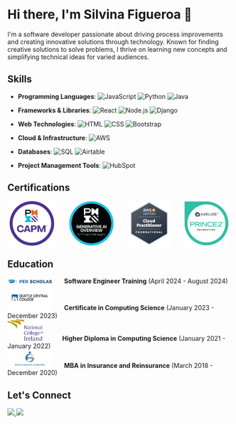 # Hi there, I'm Silvina Figueroa 👋

I'm a software developer passionate about driving process improvements and creating innovative solutions through technology. Known for finding creative solutions to solve problems, I thrive on learning new concepts and simplifying technical ideas for varied audiences.

## Skills
- **Programming Languages**:
  ![JavaScript](https://img.shields.io/badge/-JavaScript-333333?style=flat&logo=javascript)
  ![Python](https://img.shields.io/badge/-Python-333333?style=flat&logo=python)
  ![Java](https://img.shields.io/badge/-Java-333333?style=flat&logo=java)

- **Frameworks & Libraries**:
  ![React](https://img.shields.io/badge/-React-333333?style=flat&logo=react)
  ![Node.js](https://img.shields.io/badge/-Node.js-333333?style=flat&logo=node.js)
  ![Django](https://img.shields.io/badge/-Django-333333?style=flat&logo=django)

- **Web Technologies**:
  ![HTML](https://img.shields.io/badge/-HTML-333333?style=flat&logo=html5)
  ![CSS](https://img.shields.io/badge/-CSS-333333?style=flat&logo=css3)
  ![Bootstrap](https://img.shields.io/badge/-Bootstrap-333333?style=flat&logo=bootstrap)

- **Cloud & Infrastructure**:
  ![AWS](https://img.shields.io/badge/-AWS-333333?style=flat&logo=amazon-aws)

- **Databases**:
  ![SQL](https://img.shields.io/badge/-SQL-333333?style=flat&logo=postgresql)
  ![Airtable](https://img.shields.io/badge/-Airtable-333333?style=flat&logo=airtable)

- **Project Management Tools**:
  ![HubSpot](https://img.shields.io/badge/-HubSpot-333333?style=flat&logo=hubspot)

## Certifications
<div style="display : flex; justify-content: space-around">
  <img src="pmi-capm.png" alt="CAPM" width="100"/>&nbsp;&nbsp;&nbsp;
  <img src="AI-PMI.png" alt="PMI-AI" width="100"/>&nbsp;&nbsp;
  <img src="AWS.png" alt="AWS Certified Cloud Practitioner" width="100"/>&nbsp;&nbsp;
  <img src="PRINCE-2-badge.png" alt="PRINCE2" width="100"/>
</div>

## Education
<div style="display: table; width: 100%; border-collapse: collapse; background: none;">
  <div style="display: table-row; border: none; background: none;">
    <div style="display: table-cell; border: none; width: 150px;">
      <img src="perscholas-logo.svg" alt="Per Scholas" width="100"/> &nbsp;&nbsp;&nbsp;&nbsp;&nbsp;
      <b>Software Engineer Training</b> (April 2024 - August 2024)
    </div>
  </div>
  <div style="display: table-row; border: none; background: none;">
    <div style="display: table-cell; border: none; width: 150px;">
      <img src="SeattleCentral.png" alt="Seattle Central College" width="100"/>  &nbsp;&nbsp;&nbsp;&nbsp;&nbsp;
      <b>Certificate in Computing Science</b> (January 2023 - December 2023)
    </div>
  </div>
  <div style="display: table-row; border: none; background: none;">
    <div style="display: table-cell; border: none; width: 50px;">
      <img src="NCI-Logo.svg" alt="National College of Ireland" width="80"/>  &nbsp;&nbsp;&nbsp;&nbsp;&nbsp;&nbsp;&nbsp;&nbsp;&nbsp;
      <b>Higher Diploma in Computing Science</b> (January 2021 - January 2022)
    </div>
  </div>
  <div style="display: table-row; border: none; background: none;">
    <div style="display: table-cell; border: none; width: 150px;">
      <img src="funenseg-logo.png" alt="National Insurance School" width="100"/>  &nbsp;&nbsp;&nbsp;&nbsp;&nbsp;
      <b>MBA in Insurance and Reinsurance</b> (March 2018 - December 2020)
    </div>
  </div>
</div>

## Let's Connect
<p>
  <a href="https://www.linkedin.com/in/silvinasfigueroa" target="_blank">
    <img src="https://img.shields.io/badge/-LinkedIn-0077B5?style=flat&logo=linkedin&logoColor=white" width="80" />
  </a>
  <a href="mailto:silvina.sfigueroa@gmail.com">
    <img src="https://img.shields.io/badge/-Email-D14836?style=flat&logo=gmail&logoColor=white" width="65" />
  </a>
</p>
